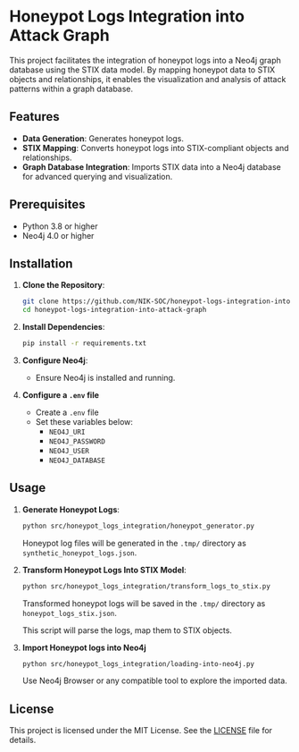 
# Honeypot Logs Integration into Attack Graph

This project facilitates the integration of honeypot logs into a Neo4j graph database using the STIX data model. By mapping honeypot data to STIX objects and relationships, it enables the visualization and analysis of attack patterns within a graph database.

## Features

- **Data Generation**: Generates honeypot logs.
- **STIX Mapping**: Converts honeypot logs into STIX-compliant objects and relationships.
- **Graph Database Integration**: Imports STIX data into a Neo4j database for advanced querying and visualization.

## Prerequisites

- Python 3.8 or higher
- Neo4j 4.0 or higher

## Installation

1. **Clone the Repository**:

   ```bash
   git clone https://github.com/NIK-SOC/honeypot-logs-integration-into-attack-graph.git
   cd honeypot-logs-integration-into-attack-graph
   ```

2. **Install Dependencies**:

   ```bash
   pip install -r requirements.txt
   ```

3. **Configure Neo4j**:

   - Ensure Neo4j is installed and running.

4. **Configure a `.env` file**
   - Create a `.env` file
   - Set these variables below:
      - `NEO4J_URI`
      - `NEO4J_PASSWORD`
      - `NEO4J_USER`
      - `NEO4J_DATABASE`

## Usage

1. **Generate Honeypot Logs**:
   
   ```bash
   python src/honeypot_logs_integration/honeypot_generator.py
   ```

   Honeypot log files will be generated in the `.tmp/` directory as `synthetic_honeypot_logs.json`.

2. **Transform Honeypot Logs Into STIX Model**:

   ```bash
   python src/honeypot_logs_integration/transform_logs_to_stix.py
   ```

   Transformed honeypot logs will be saved in the `.tmp/` directory as `honeypot_logs_stix.json`.

   This script will parse the logs, map them to STIX objects.

3. **Import Honeypot logs into Neo4j**

   ```bash
   python src/honeypot_logs_integration/loading-into-neo4j.py
   ```

   Use Neo4j Browser or any compatible tool to explore the imported data.

## License

This project is licensed under the MIT License. See the [LICENSE](LICENSE) file for details.
